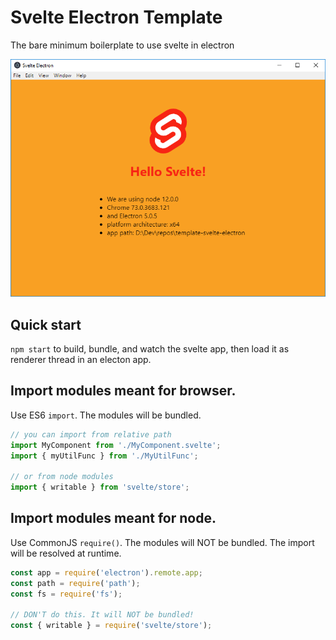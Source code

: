 # Svelte Electron Template

The bare minimum boilerplate to use svelte in electron

![screenshot](screenshot.png)

## Quick start

`npm start` to build, bundle, and watch the svelte app, then load it as renderer thread in an electon app.

## Import modules meant for **browser**.

Use ES6 `import`. The modules will be bundled.

```javascript
// you can import from relative path
import MyComponent from './MyComponent.svelte';
import { myUtilFunc } from './MyUtilFunc';

// or from node modules
import { writable } from 'svelte/store';
```

## Import modules meant for **node**.

Use CommonJS `require()`. The modules will NOT be bundled. The import will be resolved at runtime.

```javascript
const app = require('electron').remote.app;
const path = require('path');
const fs = require('fs');

// DON'T do this. It will NOT be bundled!
const { writable } = require('svelte/store');
```
